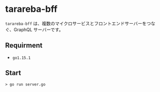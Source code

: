 # tarareba-bff

`tarareba-bff` は、複数のマイクロサービスとフロントエンドサーバーをつなぐ、GraphQL サーバーです。

## Requirment
- `go1.15.1`

## Start
```
> go run server.go
```
